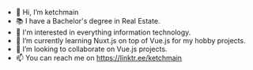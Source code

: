 - 👋 Hi, I’m ketchmain
- 📚 I have a Bachelor's degree in Real Estate.
- 👀 I'm interested in everything information technology.
- 🌱 I’m currently learning Nuxt.js on top of Vue.js for my hobby projects.
- 💞️ I’m looking to collaborate on Vue.js projects.
- 📫 You can reach me on https://linktr.ee/ketchmain

<!---
ketchmain/ketchmain is a ✨ special ✨ repository because its `README.md` (this file) appears on your GitHub profile.
You can click the Preview link to take a look at your changes.
--->
